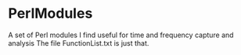 # PerlModules
A set of Perl modules I find useful for time and frequency capture and analysis
The file FunctionList.txt is just that.
